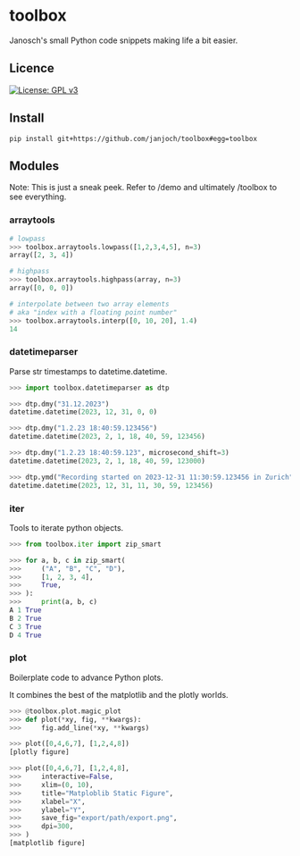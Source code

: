 # toolbox
Janosch's small Python code snippets making life a bit easier.

## Licence
[![License: GPL v3](https://img.shields.io/badge/License-GPLv3-blue.svg)](https://www.gnu.org/licenses/gpl-3.0)

## Install
```pip install git+https://github.com/janjoch/toolbox#egg=toolbox```

## Modules

Note: This is just a sneak peek. Refer to /demo and ultimately /toolbox to see everything.

### arraytools
```python
# lowpass
>>> toolbox.arraytools.lowpass([1,2,3,4,5], n=3)
array([2, 3, 4])

# highpass
>>> toolbox.arraytools.highpass(array, n=3)
array([0, 0, 0])

# interpolate between two array elements
# aka "index with a floating point number"
>>> toolbox.arraytools.interp([0, 10, 20], 1.4)
14
```

### datetimeparser
Parse str timestamps to datetime.datetime.

```python
>>> import toolbox.datetimeparser as dtp

>>> dtp.dmy("31.12.2023")
datetime.datetime(2023, 12, 31, 0, 0)

>>> dtp.dmy("1.2.23 18:40:59.123456")
datetime.datetime(2023, 2, 1, 18, 40, 59, 123456)

>>> dtp.dmy("1.2.23 18:40:59.123", microsecond_shift=3)
datetime.datetime(2023, 2, 1, 18, 40, 59, 123000)

>>> dtp.ymd("Recording started on 2023-12-31 11:30:59.123456 in Zurich")
datetime.datetime(2023, 12, 31, 11, 30, 59, 123456)
```

### iter
Tools to iterate python objects.

```python
>>> from toolbox.iter import zip_smart

>>> for a, b, c in zip_smart(
>>>     ("A", "B", "C", "D"),
>>>     [1, 2, 3, 4],
>>>     True,
>>> ):
>>>     print(a, b, c)
A 1 True
B 2 True
C 3 True
D 4 True
```

### plot
Boilerplate code to advance Python plots.

It combines the best of the matplotlib and the plotly worlds.

```python
>>> @toolbox.plot.magic_plot
>>> def plot(*xy, fig, **kwargs):
>>>     fig.add_line(*xy, **kwargs)

>>> plot([0,4,6,7], [1,2,4,8])
[plotly figure]

>>> plot([0,4,6,7], [1,2,4,8],
>>>     interactive=False,
>>>     xlim=(0, 10),
>>>     title="Matploblib Static Figure",
>>>     xlabel="X",
>>>     ylabel="Y",
>>>     save_fig="export/path/export.png",
>>>     dpi=300,
>>> )
[matplotlib figure]
```
